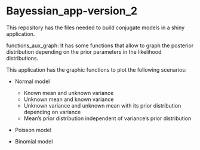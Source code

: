 # Bayessian_app-version_2

This repository has the files needed to build conjugate models in a shiny application.

functions_aux_graph: It has some functions that allow to graph the posterior distribution depending on the prior parameters in the likelihood distributions.

This application has the graphic functions to plot the following scenarios:

- Normal model
  - Known mean and unknown variance
  - Unknown mean and known variance
  - Unknown variance and unknown mean with its prior distribution depending on variance
  - Mean’s prior distribution independent of variance’s prior distribution

- Poisson model

- Binomial model
